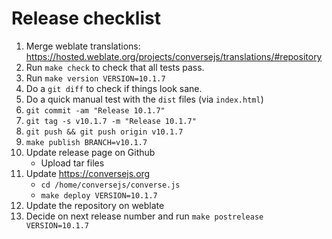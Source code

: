 # Release checklist

1. Merge weblate translations: https://hosted.weblate.org/projects/conversejs/translations/#repository
2. Run `make check` to check that all tests pass.
3. Run `make version VERSION=10.1.7`
4. Do a `git diff` to check if things look sane.
5. Do a quick manual test with the `dist` files (via `index.html`)
6. `git commit -am "Release 10.1.7"`
7. `git tag -s v10.1.7 -m "Release 10.1.7"`
8. `git push && git push origin v10.1.7`
9. `make publish BRANCH=v10.1.7`
10. Update release page on Github
    * Upload tar files
11. Update https://conversejs.org
    * `cd /home/conversejs/converse.js`
    * `make deploy VERSION=10.1.7`
12. Update the repository on weblate
13. Decide on next release number and run `make postrelease VERSION=10.1.7`
